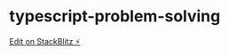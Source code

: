 # typescript-problem-solving

[Edit on StackBlitz ⚡️](https://stackblitz.com/edit/typescript-problem-solving)